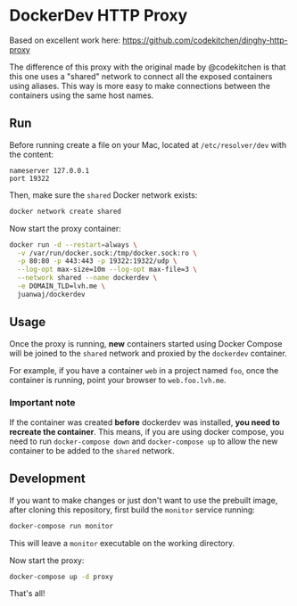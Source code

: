 # DockerDev HTTP Proxy

Based on excellent work here: https://github.com/codekitchen/dinghy-http-proxy

The difference of this proxy with the original made by @codekitchen is that this one uses a "shared" network to connect all the exposed containers using aliases. This way is more easy to make connections between the containers using the same host names.

## Run

Before running create a file on your Mac, located at `/etc/resolver/dev` with the content:

```
nameserver 127.0.0.1
port 19322
```

Then, make sure the `shared` Docker network exists:

```bash
docker network create shared
```

Now start the proxy container:

```bash
docker run -d --restart=always \
  -v /var/run/docker.sock:/tmp/docker.sock:ro \
  -p 80:80 -p 443:443 -p 19322:19322/udp \
  --log-opt max-size=10m --log-opt max-file=3 \
  --network shared --name dockerdev \
  -e DOMAIN_TLD=lvh.me \
  juanwaj/dockerdev
```


## Usage

Once the proxy is running, **new** containers started using Docker Compose will be joined to the `shared` network and proxied by the `dockerdev` container.

For example, if you have a container `web` in a project named `foo`, once the container is running, point your browser to `web.foo.lvh.me`.

### Important note

If the container was created **before** dockerdev was installed, **you need to recreate the container**. This means, if you are using docker compose, you need to run `docker-compose down` and `docker-compose up` to allow the new container to be added to the `shared` network.

## Development

If you want to make changes or just don't want to use the prebuilt image, after cloning
this repository, first build the `monitor` service running:

```bash
docker-compose run monitor
```

This will leave a `monitor` executable on the working directory.

Now start the proxy:

```bash
docker-compose up -d proxy
```

That's all!
